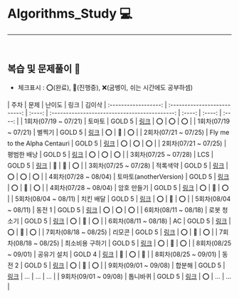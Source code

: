 # Algorithms_Study 💻

---


<br />

## 복습 및 문제풀이 📅

- 체크표시 : ⭕(완료), 🔺(진행중), ❌(굼벵이, 쉬는 시간에도 공부하셈)

|         주차         |             문제             | 난이도 |                     링크                      | 김이삭
| :------------------: | :--------------------------: | :----: | :-------------------------------------------: | :----: | :----: | :----: |
| 1회차(07/19 ~ 07/21) |            토마토            | GOLD 5 | [링크](https://www.acmicpc.net/problem/7576)  |   ⭕   |   ⭕   |   ⭕   |
| 1회차(07/19 ~ 07/21) |            별찍기            | GOLD 5 | [링크](https://www.acmicpc.net/problem/2447)  |   ⭕   |   🔺   |   ⭕   |
| 2회차(07/21 ~ 07/25) | Fly me to the Alpha Centauri | GOLD 5 | [링크](https://www.acmicpc.net/problem/1011)  |   ⭕   |   ⭕   |   ⭕   |
| 2회차(07/21 ~ 07/25) |         평범한 배낭          | GOLD 5 | [링크](https://www.acmicpc.net/problem/12865) |   ⭕   |   ⭕   |   ⭕   |
| 3회차(07/25 ~ 07/28) |             LCS              | GOLD 5 | [링크](https://www.acmicpc.net/problem/9251)  |   🔺   |   🔺   |   ⭕   |
| 3회차(07/25 ~ 07/28) |           적록색약           | GOLD 5 | [링크](https://www.acmicpc.net/problem/10026) |   ⭕   |   ⭕   |   ⭕   |
| 4회차(07/28 ~ 08/04) |    토마토(anotherVersion)    | GOLD 5 | [링크](https://www.acmicpc.net/problem/7569)  |   ⭕   |   🔺   |   ⭕   |
| 4회차(07/28 ~ 08/04) |         암호 만들기          | GOLD 5 | [링크](https://www.acmicpc.net/problem/1759)  |   ⭕   |   🔺   |   ⭕   |
| 5회차(08/04 ~ 08/11) |          치킨 배달           | GOLD 5 | [링크](https://www.acmicpc.net/problem/15686) |   ⭕   |   🔺   |   ⭕   |
| 5회차(08/04 ~ 08/11) |            동전 1            | GOLD 5 | [링크](https://www.acmicpc.net/problem/2293)  |   ⭕   |   ⭕   |   ⭕   |
| 6회차(08/11 ~ 08/18) |         로봇 청소기          | GOLD 5 | [링크](https://www.acmicpc.net/problem/14503) |   ⭕   |   🔺   |   ⭕   |
| 6회차(08/11 ~ 08/18) |              AC              | GOLD 5 | [링크](https://www.acmicpc.net/problem/5430)  |   ⭕   |   🔺   |   ⭕   |
| 7회차(08/18 ~ 08/25) |            리모콘            | GOLD 5 | [링크](https://www.acmicpc.net/problem/1107)  |   ⭕   |   🔺   |   ⭕   |
| 7회차(08/18 ~ 08/25) |       최소비용 구하기        | GOLD 5 | [링크](https://www.acmicpc.net/problem/1916)  |   ⭕   |   🔺   |   ⭕   |
| 8회차(08/25 ~ 09/01) |         공유기 설치          | GOLD 4 | [링크](https://www.acmicpc.net/problem/2110)  |   🔺   |   ⭕   |   🔺   |
| 8회차(08/25 ~ 09/01) |            동전 2            | GOLD 5 | [링크](https://www.acmicpc.net/problem/2294)  |   ⭕   |   🔺   |   ⭕   |
| 9회차(09/01 ~ 09/08) |            합분해            | GOLD 5 | [링크](https://www.acmicpc.net/problem/2225)  |  ...   |  ...   |  ...   |
| 9회차(09/01 ~ 09/08) |           톱니바퀴           | GOLD 5 | [링크](https://www.acmicpc.net/problem/14891) |  ⭕   |  ...   |  ...   |


<br />
